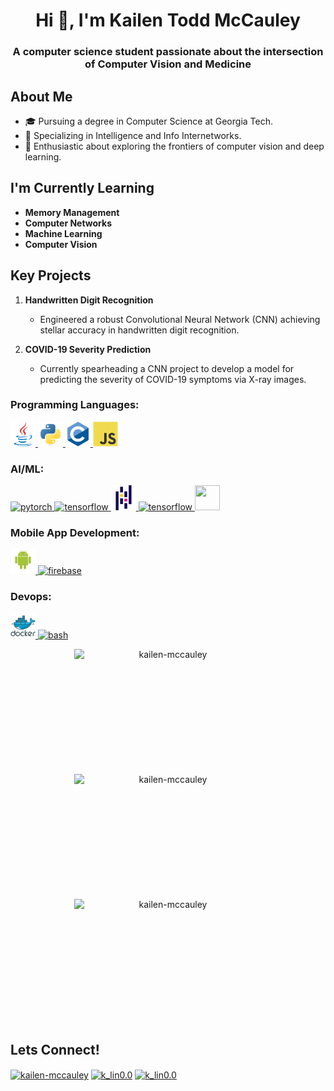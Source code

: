 <h1 align="center">Hi 👋, I'm Kailen Todd McCauley</h1>
<h3 align="center">A computer science student passionate about the intersection of Computer Vision and Medicine </h3>

## About Me
<ul>
   <li>🎓 Pursuing a degree in Computer Science at Georgia Tech.</li>
   <li>💼 Specializing in Intelligence and Info Internetworks.</li>
   <li>🌟 Enthusiastic about exploring the frontiers of computer vision and deep learning.</li>
</ul>     
   
## I'm Currently Learning
<ul>
   <li><strong>Memory Management</strong></li>
   <li><strong>Computer Networks</strong></li>
   <li><strong>Machine Learning</strong></li>
   <li><strong>Computer Vision</strong></li>
</ul>

## Key Projects
1. **Handwritten Digit Recognition**
   - Engineered a robust Convolutional Neural Network (CNN) achieving stellar accuracy in handwritten digit recognition.

2. **COVID-19 Severity Prediction**
   - Currently spearheading a CNN project to develop a model for predicting the severity of COVID-19 symptoms via X-ray images.
  
<h3 align="left">Programming Languages:</h3>
<p align="left"> 
   <a href="https://www.java.com" target="_blank" rel="noreferrer"> 
      <img src="https://raw.githubusercontent.com/devicons/devicon/master/icons/java/java-original.svg" alt="java" width="40" height="40"/> </a>
   <a href="https://www.python.org" target="_blank" rel="noreferrer"> 
      <img src="https://raw.githubusercontent.com/devicons/devicon/master/icons/python/python-original.svg" alt="python" width="40" height="40"/> </a>
   <a href="https://www.cprogramming.com/" target="_blank" rel="noreferrer"> 
      <img src="https://raw.githubusercontent.com/devicons/devicon/master/icons/c/c-original.svg" alt="c" width="40" height="40"/> </a>
   <a href="https://developer.mozilla.org/en-US/docs/Web/JavaScript" target="_blank" rel="noreferrer"> 
      <img src="https://raw.githubusercontent.com/devicons/devicon/master/icons/javascript/javascript-original.svg" alt="javascript" width="40" height="40"/> </a>
</p>
<h3 align="left">AI/ML:</h3>
<p align="left"> 
   <a href="https://pytorch.org/" target="_blank" rel="noreferrer"> 
      <img src="https://www.vectorlogo.zone/logos/pytorch/pytorch-icon.svg" alt="pytorch" width="40" height="40"/> </a>
   <a href="https://www.tensorflow.org" target="_blank" rel="noreferrer"> 
      <img src="https://www.vectorlogo.zone/logos/tensorflow/tensorflow-icon.svg" alt="tensorflow" width="40" height="40"/> </a>
   <a href="https://pandas.pydata.org/" target="_blank" rel="noreferrer"> 
      <img src="https://raw.githubusercontent.com/devicons/devicon/2ae2a900d2f041da66e950e4d48052658d850630/icons/pandas/pandas-original.svg" alt="pandas" width="40" height="40"/> </a>
   <a href="https://neptune.ai" target="_blank" rel="noreferrer"> 
      <img src="https://jobs.mindtheproduct.com/wp-content/uploads/job-manager-uploads/company_logo/2023/03/neptune_ai_signet_color-1.png" alt="tensorflow" width="40" height="40"/> </a>
   <a href="https://colab.google" target="_blank" rel="noreferrer"> 
      <img src="https://colab.research.google.com/img/colab_favicon_256px.png" width="40" height="40"/> </a> </p>
</p>
<h3 align="left">Mobile App Development:</h3>
   <a href="https://developer.android.com" target="_blank" rel="noreferrer"> 
      <img src="https://raw.githubusercontent.com/devicons/devicon/master/icons/android/android-original-wordmark.svg" alt="android" width="40" height="40"/> </a> 
   <a href="https://firebase.google.com/" target="_blank" rel="noreferrer"> 
      <img src="https://www.vectorlogo.zone/logos/firebase/firebase-icon.svg" alt="firebase" width="40" height="40"/> </a> 
<p align="left"> 
</p>
<h3 align="left">Devops:</h3>
<p align="left"> 
    <a href="https://www.docker.com/" target="_blank" rel="noreferrer"> 
      <img src="https://raw.githubusercontent.com/devicons/devicon/master/icons/docker/docker-original-wordmark.svg" alt="docker" width="40" height="40"/> </a> 
   <a href="https://www.gnu.org/software/bash/" target="_blank" rel="noreferrer"> 
      <img src="https://www.vectorlogo.zone/logos/gnu_bash/gnu_bash-icon.svg" alt="bash" width="40" height="40"/> </a>
</p>

<div style="text-align: center;">
    <img style="display: inline-block; width: 300px; height: 200px;" src="https://github-readme-stats.vercel.app/api?username=kailen-mccauley&show_icons=true&locale=en&rank_icon=github" alt="kailen-mccauley" />
    <img style="display: inline-block; width: 300px; height: 200px;" src="https://github-readme-streak-stats.herokuapp.com/?user=kailen-mccauley&" alt="kailen-mccauley" />
    <img style="display: inline-block; width: 300px; height: 200px;" src="https://github-readme-stats.vercel.app/api/top-langs?username=kailen-mccauley&show_icons=true&locale=en&layout=compact" alt="kailen-mccauley" />
</div>

## Lets Connect!
<p align="left">
<a href="https://linkedin.com/in/kailen-mccauley" target="blank">
   <img align="center" src="https://raw.githubusercontent.com/rahuldkjain/github-profile-readme-generator/master/src/images/icons/Social/linked-in-alt.svg" alt="kailen-mccauley" height="30" width="40" /></a>
<a href="https://instagram.com/k_lin0.0" target="blank">
   <img align="center" src="https://raw.githubusercontent.com/rahuldkjain/github-profile-readme-generator/master/src/images/icons/Social/instagram.svg" alt="k_lin0.0" height="30" width="40" /></a>
<a href="mailto:kailen.mccauley@gmail.com">
   <img align="center" src="https://encrypted-tbn0.gstatic.com/images?q=tbn:ANd9GcSFRH9Akdy1E2lm9ibROqYvs72_zTDWp9cXbw&s" alt="k_lin0.0" height="40" width="40" /></a>
</p>
